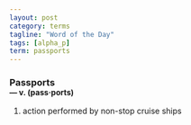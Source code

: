 ```yaml
---
layout: post
category: terms
tagline: "Word of the Day"
tags: [alpha_p]
term: passports
---
```


<h3>Passports<br/> <small>&mdash; v. (pass<span>&middot;</span>ports)</small></h3>
<p><ol><li>action performed by non-stop cruise ships</li>
</ol></p>
